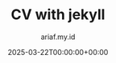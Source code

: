 ---
title: "CV with jekyll"
date: 2025-03-22T00:00:00+00:00
author: ariaf.my.id
layout: link
url_to_redirect: "https://jekyll-themes.com/ariafatah0711/cv"
categories: repo
tags: [jekyll, repo]
---